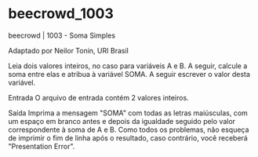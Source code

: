 # beecrowd_1003

beecrowd | 1003 - Soma Simples<br />

Adaptado por Neilor Tonin, URI  Brasil

Leia dois valores inteiros, no caso para variáveis A e B. A seguir, calcule a soma entre elas e atribua à variável SOMA. A seguir escrever o valor desta variável.

Entrada
O arquivo de entrada contém 2 valores inteiros.

Saída
Imprima a mensagem "SOMA" com todas as letras maiúsculas, com um espaço em branco antes e depois da igualdade seguido pelo valor correspondente à soma de A e B. Como todos os problemas, não esqueça de imprimir o fim de linha após o resultado, caso contrário, você receberá "Presentation Error".